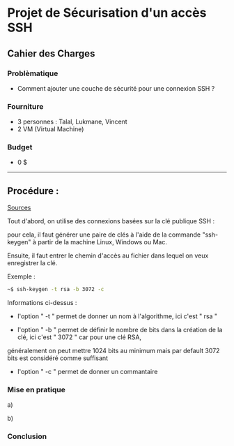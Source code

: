 [TODO]: # "Continuer le fichier markdown"
[TODO]: # "Setup les deux machines virtuels"
[TODO]: # "Implémenter la connexion 2FA"
[TODO]: # "Tester le ficher d'installation"

# Projet de Sécurisation d'un accès SSH

## Cahier des Charges

### Problèmatique

- Comment ajouter une couche de sécurité pour une connexion SSH ?

### Fourniture

- 3 personnes : Talal, Lukmane, Vincent
- 2 VM (Virtual Machine)

### Budget

- 0 $

---



## Procédure :

 [Sources](https://www.rcdevs.com/fr7-ways-to-secure-your-ssh-server/)
   
   Tout d'abord, on utilise des connexions basées sur la clé publique SSH :
   
   pour cela, il faut générer une paire de clés à l'aide de la commande "ssh-keygen" à partir de la machine Linux, Windows ou Mac. 
   
   Ensuite, il faut entrer le chemin d'accès au fichier dans lequel on veux enregistrer la clé.

   Exemple :

   ```sh
   ~$ ssh-keygen -t rsa -b 3072 -c
   ```

<!---
Essaye d'utiliser "``" (sans les guillemets) pour surligner les options de la commandes.
Tu peux aussi tout écrire sur la même ligne, c'est plus propre et plus pro.

Si tu veux faire une liste avec des lettres utilise ces balises HTML.
<ol type="a">
    <li>truc</li>
    <li>machin</li>
</ol>
--->

   Informations ci-dessus :

   - l'option " -t " permet de donner un nom à l'algorithme, ici c'est " rsa "

   - l'option " -b " permet de définir le nombre de bits dans la création de la clé, ici c'est " 3072 " car pour une clé RSA,
   
   généralement on peut mettre 1024 bits au minimum mais par default 3072 bits est considéré comme suffisant

   - l'option " -c " permet de donner un commantaire

### Mise en pratique

a)

b)

### Conclusion
